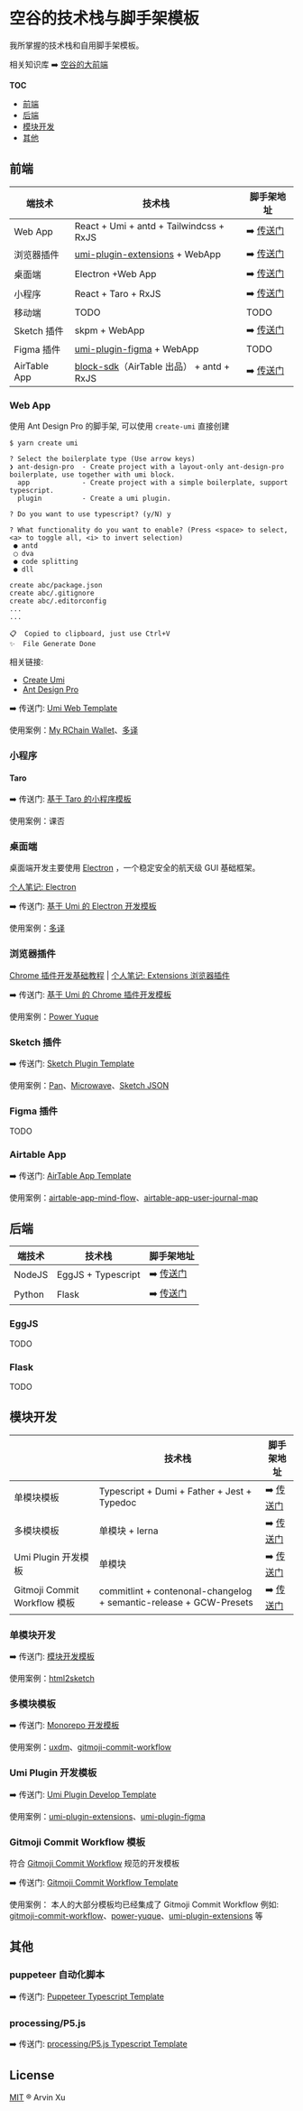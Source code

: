 # 空谷的技术栈与脚手架模板

我所掌握的技术栈和自用脚手架模板。

相关知识库 ➡️ [空谷的大前端](https://www.yuque.com/arvinxx-fe)

**TOC**

- [前端](https://github.com/arvinxx/template-stack#前端)
- [后端](https://github.com/arvinxx/template-stack#后端)
- [模块开发](https://github.com/arvinxx/template-stack#模块开发)
- [其他](https://github.com/arvinxx/template-stack#其他)

## 前端

| 端技术       | 技术栈                                                                         | 脚手架地址                                                                                           |
| ------------ | ------------------------------------------------------------------------------ | ---------------------------------------------------------------------------------------------------- |
| Web App      | React + Umi + antd + Tailwindcss + RxJS                                        | ➡️ [传送门](https://github.com/arvinxx/template-stack#web-app)                                       |
| 浏览器插件   | [umi-plugin-extensions][umi-plugin-extensions] + WebApp                        | ➡️ [传送门](https://github.com/arvinxx/template-stack#%E6%B5%8F%E8%A7%88%E5%99%A8%E6%8F%92%E4%BB%B6) |
| 桌面端       | Electron +Web App                                                              | ➡️ [传送门](https://github.com/arvinxx/template-stack#%E6%A1%8C%E9%9D%A2%E7%AB%AF)                   |
| 小程序       | React + Taro + RxJS                                                            | ➡️ [传送门](https://github.com/arvinxx/template-stack#%E5%B0%8F%E7%A8%8B%E5%BA%8F)                   |
| 移动端       | TODO                                                                           | TODO                                                                                                 |
| Sketch 插件  | skpm + WebApp                                                                  | ➡️ [传送门](https://github.com/arvinxx/template-stack#sketch-%E6%8F%92%E4%BB%B6)                     |
| Figma 插件   | [umi-plugin-figma](https://github.com/arvinxx/umi-plugin-figma) + WebApp       | TODO                                                                                                 |
| AirTable App | [block-sdk](https://github.com/Airtable/blocks)（AirTable 出品） + antd + RxJS | ➡️ [传送门](https://github.com/arvinxx/template-stack#airtable-app)                                  |

### Web App

使用 Ant Design Pro 的脚手架, 可以使用 `create-umi` 直接创建

```shell
$ yarn create umi

? Select the boilerplate type (Use arrow keys)
❯ ant-design-pro  - Create project with a layout-only ant-design-pro boilerplate, use together with umi block.
  app             - Create project with a simple boilerplate, support typescript.
  plugin          - Create a umi plugin.

? Do you want to use typescript? (y/N) y

? What functionality do you want to enable? (Press <space> to select, <a> to toggle all, <i> to invert selection)
 ● antd
 ◯ dva
 ● code splitting
 ● dll

create abc/package.json
create abc/.gitignore
create abc/.editorconfig
...
...

📋  Copied to clipboard, just use Ctrl+V
✨  File Generate Done
```

相关链接:

- [Create Umi](https://github.com/umijs/create-umi)
- [Ant Design Pro](https://github.com/ant-design/ant-design-pro)

➡️ 传送门: [Umi Web Template](https://github.com/arvinxx/umi-web-template)

使用案例：[My RChain Wallet](https://github.com/arvinxx/my-rchain-wallet)、[多译](https://duoyiapp.com/)

### 小程序

#### Taro

➡️ 传送门: [基于 Taro 的小程序模板](https://github.com/arvinxx/miniapp-taro-template)

使用案例：课否

### 桌面端

桌面端开发主要使用 [Electron](https://www.electronjs.org/) ，一个稳定安全的航天级 GUI 基础框架。

[个人笔记: Electron](https://www.yuque.com/arvinxx-fe/electron)

➡️ 传送门: [基于 Umi 的 Electron 开发模板](https://github.com/arvinxx/electron-umi-template)

使用案例：[多译][duoyi]

### 浏览器插件

[Chrome 插件开发基础教程](https://arvinxx.github.io/umi-plugin-extensions/#/tutorial) | [个人笔记: Extensions 浏览器插件](https://www.yuque.com/arvinxx-fe/extensions)

➡️ 传送门: [基于 Umi 的 Chrome 插件开发模板](https://github.com/arvinxx/umi-chrome-extension-template)

使用案例：[Power Yuque][power-yuque]

### Sketch 插件

➡️ 传送门: [Sketch Plugin Template](https://github.com/arvinxx/sketch-plugin-template)

使用案例：[Pan](https://github.com/arvinxx/pan)、[Microwave](https://www.yuque.com/design-engineering/microwave)、[Sketch JSON](https://github.com/arvinxx/sketch-json)

### Figma 插件

TODO

### Airtable App

➡️ 传送门: [AirTable App Template](https://github.com/arvinxx/airtable-app-template)

使用案例：[airtable-app-mind-flow](https://github.com/arvinxx/airtable-app-mind-flow)、[airtable-app-user-journal-map](https://github.com/arvinxx/airtable-app-user-journal-map)

## 后端

| 端技术 | 技术栈             | 脚手架地址                                                   |
| ------ | ------------------ | ------------------------------------------------------------ |
| NodeJS | EggJS + Typescript | ➡️ [传送门](https://github.com/arvinxx/template-stack#eggjs) |
| Python | Flask              | ➡️ [传送门](https://github.com/arvinxx/template-stack#flask) |

### EggJS

TODO

### Flask

TODO

## 模块开发

|                              | 技术栈                                                             | 脚手架地址                                                                                             |
| ---------------------------- | ------------------------------------------------------------------ | ------------------------------------------------------------------------------------------------------ |
| 单模块模板                   | Typescript + Dumi + Father + Jest + Typedoc                        | ➡️ [传送门](https://github.com/arvinxx/template-stack#单模块开发)                                      |
| 多模块模板                   | 单模块 + lerna                                                     | ➡️ [传送门](https://github.com/arvinxx/template-stack#多模块模板)                                      |
| Umi Plugin 开发模板          | 单模块                                                             | ➡️ [传送门](https://github.com/arvinxx/template-stack#umi-plugin-%E5%BC%80%E5%8F%91%E6%A8%A1%E6%9D%BF) |
| Gitmoji Commit Workflow 模板 | commitlint + contenonal-changelog + semantic-release + GCW-Presets | ➡️ [传送门](https://github.com/arvinxx/template-stack#Gitmoji-Commit-Workflow-模板)                    |

### 单模块开发

➡️ 传送门: [模块开发模板](https://github.com/arvinxx/module-develop-template)

使用案例：[html2sketch](https://github.com/ant-design/html2sketch)

### 多模块模板

➡️ 传送门: [Monorepo 开发模板](https://github.com/arvinxx/monorepo-template)

使用案例：[uxdm](https://github.com/uxdm/uxdm)、[gitmoji-commit-workflow][gitmoji-commit-workflow]

### Umi Plugin 开发模板

➡️ 传送门: [Umi Plugin Develop Template](https://github.com/arvinxx/umi-plugin-develop-template)

使用案例：[umi-plugin-extensions][umi-plugin-extensions]、[umi-plugin-figma](https://github.com/arvinxx/umi-plugin-figma)

### Gitmoji Commit Workflow 模板

符合 [Gitmoji Commit Workflow](https://www.yuque.com/arvinxx-fe/workflow/gitmoji-commit-workflow) 规范的开发模板

➡️ 传送门: [Gitmoji Commit Workflow Template](https://github.com/arvinxx/gitmoji-commit-workflow-template/)

使用案例： 本人的大部分模板均已经集成了 Gitmoji Commit Workflow 例如: [gitmoji-commit-workflow][gitmoji-commit-workflow]、[power-yuque][power-yuque]、[umi-plugin-extensions][umi-plugin-extensions] 等

## 其他

### puppeteer 自动化脚本

➡️ 传送门: [Puppeteer Typescript Template](https://github.com/arvinxx/puppeteer-typescript-template)

### processing/P5.js

➡️ 传送门: [processing/P5.js Typescript Template](https://github.com/arvinxx/p5-typescript-template)

## License

[MIT](./LICENSE) ® Arvin Xu

[duoyi]: https://duoyiapp.com/
[power-yuque]: https://github.com/arvinxx/power-yuque
[gitmoji-commit-workflow]: https://github.com/arvinxx/gitmoji-commit-workflow
[umi-plugin-extensions]: https://github.com/arvinxx/umi-plugin-extensions
